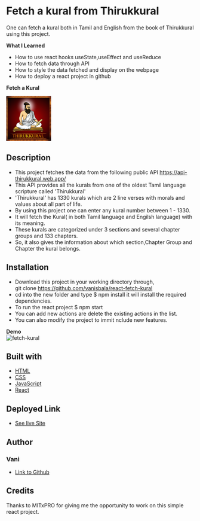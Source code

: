 # Fetch a kural from Thirukkural
  One can fetch a kural both in Tamil and English from the book of Thirukkural using this project.

**What I Learned**
- How to use react hooks useState,useEffect and useReduce
- How to fetch data through API 
- How to style the data fetched and display on the webpage
- How to deploy a react project in github

**Fetch a Kural**

<img src="./src/media/Thirukkural.png" width="120" height="120">

## Description
- This project fetches the data from the following public API https://api-thirukkural.web.app/
- This API provides all the kurals from one of the oldest Tamil language scripture called 'Thirukkural'
- 'Thirukkural' has 1330 kurals which are 2 line verses with morals and values about all part of life.
- By using this project one can enter any kural number between 1 - 1330.
- It will fetch the Kural( in both Tamil language and Engilsh language) with its meaning.
- These kurals are categorized under 3 sections and several chapter groups and 133 chapters.
- So, it also gives the information about which section,Chapter Group and Chapter the kural belongs.

## Installation
- Download this project in your working directory through, \
git clone https://github.com/vanisbala/react-fetch-kural
- cd into the new folder and type
$ npm install
it will install the required dependencies.
- To run the react project
$ npm start
- You can add new actions are delete the existing actions in the list.
- You can also modify the project to immit nclude new features.

**Demo** \
![fetch-kural](./src/media/kural.gif)

## Built with
- [HTML](https://developer.mozilla.org/en-US/docs/Web/HTML)
- [CSS](https://developer.mozilla.org/en-US/docs/Web/CSS)
- [JavaScript](https://developer.mozilla.org/en-US/docs/Web/Javascript)
- [React](https://reactjs.org/)

## Deployed Link
- [See live Site](https://vanisbala.github.io/react-fetch-kural/)


## Author
### Vani 
- [Link to Github](https://github.com/vanisbala)

## Credits
Thanks to MITxPRO for giving me the opportunity to work on this simple react project.



